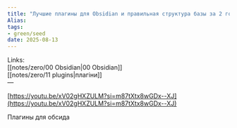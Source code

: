```yaml
---
title: "Лучшие плагины для Obsidian и правильная структура базы за 2 года работы"
Alias: 
tags:
- green/seed
date: 2025-08-13
---
```

Links:  
[[notes/zero/00 Obsidian|00 Obsidian]]  
[[notes/zero/11 plugins|плагіни]]  
—

[https://youtu.be/xV02gHXZULM?si=m87tXtx8wGDx--XJ](https://youtu.be/xV02gHXZULM?si=m87tXtx8wGDx--XJ)

Плагины для обсида